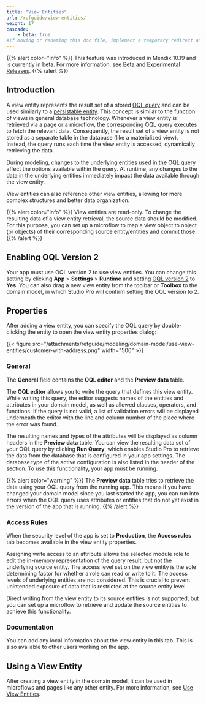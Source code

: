 ```yaml
---
title: "View Entities"
url: /refguide/view-entities/
weight: 17
cascade:
    - beta: true
#If moving or renaming this doc file, implement a temporary redirect and let the respective team know they should update the URL in the product. See Mapping to Products for more details.
---
```


{{% alert color="info" %}} This feature was introduced in Mendix 10.19 and is currently in beta. For more information, see [Beta and Experimental Releases](/releasenotes/beta-features/). {{% /alert %}}

## Introduction

A view entity represents the result set of a stored [OQL query](/refguide/oql/) and can be used similarly to a [persistable entity](/refguide/persistability/#persistable). This concept is similar to the function of views in general database technology. Whenever a view entity is retrieved via a page or a microflow, the corresponding OQL query executes to fetch the relevant data. Consequently, the result set of a view entity is not stored as a separate table in the database (like a materialized view). Instead, the query runs each time the view entity is accessed, dynamically retrieving the data.

During modeling, changes to the underlying entities used in the OQL query affect the options available within the query. At runtime, any changes to the data in the underlying entities immediately impact the data available through the view entity.

View entities can also reference other view entities, allowing for more complex structures and better data organization. 

{{% alert color="info" %}} View entities are read-only. To change the resulting data of a view entity retrieval, the source data should be modified. For this purpose, you can set up a microflow to map a view object to object (or objects) of their corresponding source entity/entities and commit those. {{% /alert %}}

## Enabling OQL Version 2 

Your app must use OQL version 2 to use view entities. You can change this setting by clicking **App** > **Settings** > **Runtime** and setting [OQL version 2](/refguide/app-settings/#oql-version-2) to **Yes**. You can also drag a new view entity from the toolbar or **Toolbox** to the domain model, in which Studio Pro will confirm setting the OQL version to 2. 

## Properties 

After adding a view entity, you can specify the OQL query by double-clicking the entity to open the view entity properties dialog:

{{< figure src="/attachments/refguide/modeling/domain-model/use-view-entities/customer-with-address.png" width="500" >}}

### General

The **General** field contains the **OQL editor** and the **Preview data** table.

The **OQL editor** allows you to write the query that defines this view entity. While writing this query, the editor suggests names of the entities and attributes in your domain model, as well as allowed clauses, operators, and functions. If the query is not valid, a list of validation errors will be displayed underneath the editor with the line and column number of the place where the error was found.

The resulting names and types of the attributes will be displayed as column headers in the **Preview data** table. You can view the resulting data set of your OQL query by clicking **Run Query**, which enables Studio Pro to retrieve the data from the database that is configured in your app settings. The database type of the active configuration is also listed in the header of the section. To use this functionality, your app must be running.

{{% alert color="warning" %}}
The **Preview data** table tries to retrieve the data using your OQL query from the running app. This means if you have changed your domain model since you last started the app, you can run into errors when the OQL query uses attributes or entities that do not yet exist in the version of the app that is running.
{{% /alert %}}

### Access Rules

When the security level of the app is set to **Production**, the **Access rules** tab becomes available in the view entity properties.

Assigning write access to an attribute allows the selected module role to edit the in-memory representation of the query result, but not the underlying source entity. The access level set on the view entity is the sole determining factor for whether a role can read or write to it. The access levels of underlying entities are not considered. This is crucial to prevent unintended exposure of data that is restricted at the source entity level.

Direct writing from the view entity to its source entities is not supported, but you can set up a microflow to retrieve and update the source entities to achieve this functionality.

### Documentation

You can add any local information about the view entity in this tab. This is also available to other users working on the app.

## Using a View Entity

After creating a view entity in the domain model, it can be used in microflows and pages like any other entity. For more information, see [Use View Entities](/refguide/use-view-entities/).
